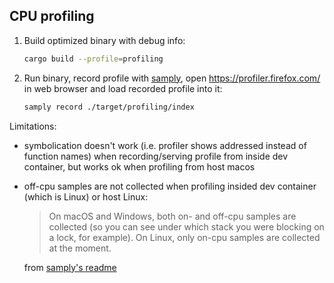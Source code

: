 CPU profiling
---

1. Build optimized binary with debug info:

    ```sh
    cargo build --profile=profiling
    ```

2. Run binary, record profile with [samply](https://github.com/mstange/samply), open https://profiler.firefox.com/ in web browser and load recorded profile into it:

    ```sh
    samply record ./target/profiling/index
    ```

Limitations:
- symbolication doesn't work (i.e. profiler shows addressed instead of function names) when recording/serving profile from inside dev container, but works ok when profiling from host macos
- off-cpu samples are not collected when profiling insided dev container (which is Linux) or host Linux:
    > On macOS and Windows, both on- and off-cpu samples are collected (so you can see under which stack you were blocking on a lock, for example). On Linux, only on-cpu samples are collected at the moment.

    from [samply's readme](https://github.com/mstange/samply/blob/229c9e8ba442bff22bb2f5d205818bc7c9d7bb33/README.md?plain=1#L75)
